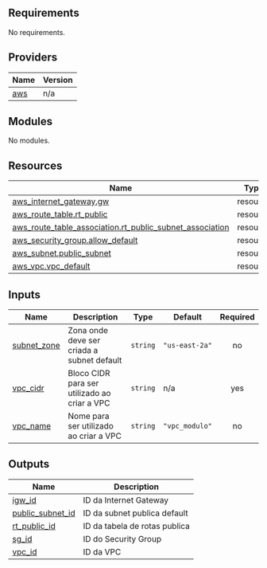 ## Requirements

No requirements.

## Providers

| Name | Version |
|------|---------|
| <a name="provider_aws"></a> [aws](#provider\_aws) | n/a |

## Modules

No modules.

## Resources

| Name | Type |
|------|------|
| [aws_internet_gateway.gw](https://registry.terraform.io/providers/hashicorp/aws/latest/docs/resources/internet_gateway) | resource |
| [aws_route_table.rt_public](https://registry.terraform.io/providers/hashicorp/aws/latest/docs/resources/route_table) | resource |
| [aws_route_table_association.rt_public_subnet_association](https://registry.terraform.io/providers/hashicorp/aws/latest/docs/resources/route_table_association) | resource |
| [aws_security_group.allow_default](https://registry.terraform.io/providers/hashicorp/aws/latest/docs/resources/security_group) | resource |
| [aws_subnet.public_subnet](https://registry.terraform.io/providers/hashicorp/aws/latest/docs/resources/subnet) | resource |
| [aws_vpc.vpc_default](https://registry.terraform.io/providers/hashicorp/aws/latest/docs/resources/vpc) | resource |

## Inputs

| Name | Description | Type | Default | Required |
|------|-------------|------|---------|:--------:|
| <a name="input_subnet_zone"></a> [subnet\_zone](#input\_subnet\_zone) | Zona onde deve ser criada a subnet default | `string` | `"us-east-2a"` | no |
| <a name="input_vpc_cidr"></a> [vpc\_cidr](#input\_vpc\_cidr) | Bloco CIDR para ser utilizado ao criar a VPC | `string` | n/a | yes |
| <a name="input_vpc_name"></a> [vpc\_name](#input\_vpc\_name) | Nome para ser utilizado ao criar a VPC | `string` | `"vpc_modulo"` | no |

## Outputs

| Name | Description |
|------|-------------|
| <a name="output_igw_id"></a> [igw\_id](#output\_igw\_id) | ID da Internet Gateway |
| <a name="output_public_subnet_id"></a> [public\_subnet\_id](#output\_public\_subnet\_id) | ID da subnet publica default |
| <a name="output_rt_public_id"></a> [rt\_public\_id](#output\_rt\_public\_id) | ID da tabela de rotas publica |
| <a name="output_sg_id"></a> [sg\_id](#output\_sg\_id) | ID do Security Group |
| <a name="output_vpc_id"></a> [vpc\_id](#output\_vpc\_id) | ID da VPC |
